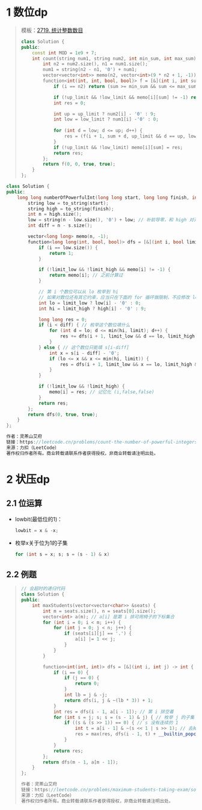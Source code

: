 # 1 数位dp

> 模板：[2719. 统计整数数目](https://leetcode.cn/problems/count-of-integers/)
>
> ```cpp
> class Solution {
> public:
>     const int MOD = 1e9 + 7;
>     int count(string num1, string num2, int min_sum, int max_sum) {
>         int n2 = num2.size(), n1 = num1.size();
>         num1 = string(n2 - n1, '0') + num1;
>         vector<vector<int>> memo(n2, vector<int>(9 * n2 + 1, -1));
>         function<int(int, int, bool, bool)> f = [&](int i, int sum, bool up_limit, bool low_limit) ->int {
>             if (i == n2) return (sum >= min_sum && sum <= max_sum) ? 1 : 0;
> 
>             if (!up_limit && !low_limit && memo[i][sum] != -1) return memo[i][sum];
>             int res = 0;
> 
>             int up = up_limit ? num2[i] - '0' : 9;
>             int low = low_limit ? num1[i] -'0' : 0;
>             
>             for (int d = low; d <= up; d++) {
>                 res = (f(i + 1, sum + d, up_limit && d == up, low_limit && d == low) + res) % MOD;
>             }
>             if (!up_limit && !low_limit) memo[i][sum] = res;
>             return res;
>         };
>         return f(0, 0, true, true);
>     }
> };
> ```
>
> 

```cpp
class Solution {
public:
    long long numberOfPowerfulInt(long long start, long long finish, int limit, string s) {
        string low = to_string(start);
        string high = to_string(finish);
        int n = high.size();
        low = string(n - low.size(), '0') + low; // 补前导零，和 high 对齐
        int diff = n - s.size();

        vector<long long> memo(n, -1);
        function<long long(int, bool, bool)> dfs = [&](int i, bool limit_low, bool limit_high) -> long long {
            if (i == low.size()) {
                return 1;
            }

            if (!limit_low && !limit_high && memo[i] != -1) {
                return memo[i]; // 之前计算过
            }

            // 第 i 个数位可以从 lo 枚举到 hi
            // 如果对数位还有其它约束，应当只在下面的 for 循环做限制，不应修改 lo 或 hi
            int lo = limit_low ? low[i] - '0' : 0;
            int hi = limit_high ? high[i] - '0' : 9;

            long long res = 0;
            if (i < diff) { // 枚举这个数位填什么
                for (int d = lo; d <= min(hi, limit); d++) {
                    res += dfs(i + 1, limit_low && d == lo, limit_high && d == hi);
                }
            } else { // 这个数位只能填 s[i-diff]
                int x = s[i - diff] - '0';
                if (lo <= x && x <= min(hi, limit)) {
                    res = dfs(i + 1, limit_low && x == lo, limit_high && x == hi);
                }
            }

            if (!limit_low && !limit_high) {
                memo[i] = res; // 记忆化 (i,false,false)
            }
            return res;
        };
        return dfs(0, true, true);
    }
};

作者：灵茶山艾府
链接：https://leetcode.cn/problems/count-the-number-of-powerful-integers/solutions/
来源：力扣（LeetCode）
著作权归作者所有。商业转载请联系作者获得授权，非商业转载请注明出处。
```







# 2 状压dp

## 2.1 位运算

- lowbit(最低位的1)：

  ```cpp
  lowbit = x & -x;
  ```

- 枚举x关于位为1的子集

  ```cpp
  for (int s = x; s; s = (s - 1) & x)
  ```

## 2.2 例题

> ```cpp
> // 会超时的递归代码
> class Solution {
> public:
>     int maxStudents(vector<vector<char>> &seats) {
>         int m = seats.size(), n = seats[0].size();
>         vector<int> a(m); // a[i] 是第 i 排可用椅子的下标集合
>         for (int i = 0; i < m; i++) {
>             for (int j = 0; j < n; j++) {
>                 if (seats[i][j] == '.') {
>                     a[i] |= 1 << j;
>                 }
>             }
>         }
> 
>         function<int(int, int)> dfs = [&](int i, int j) -> int {
>             if (i == 0) {
>                 if (j == 0) {
>                     return 0;
>                 }
>                 int lb = j & -j;
>                 return dfs(i, j & ~(lb * 3)) + 1;
>             }
>             int res = dfs(i - 1, a[i - 1]); // 第 i 排空着
>             for (int s = j; s; s = (s - 1) & j) { // 枚举 j 的子集 s
>                 if ((s & (s >> 1)) == 0) { // s 没有连续的 1
>                     int t = a[i - 1] & ~(s << 1 | s >> 1); // 去掉不能坐人的位置
>                     res = max(res, dfs(i - 1, t) + __builtin_popcount(s));
>                 }
>             }
>             return res;
>         };
>         return dfs(m - 1, a[m - 1]);
>     }
> };
> 
> 作者：灵茶山艾府
> 链接：https://leetcode.cn/problems/maximum-students-taking-exam/solutions/2580043/jiao-ni-yi-bu-bu-si-kao-dong-tai-gui-hua-9y5k/
> 来源：力扣（LeetCode）
> 著作权归作者所有。商业转载请联系作者获得授权，非商业转载请注明出处。
> ```
>
> 
